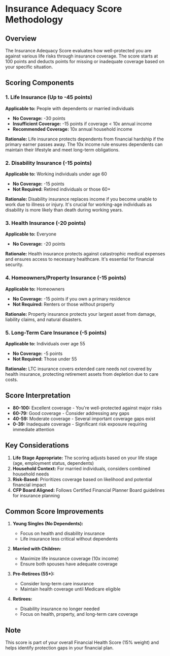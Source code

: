 # Insurance Adequacy Score Methodology

## Overview
The Insurance Adequacy Score evaluates how well-protected you are against various life risks through insurance coverage. The score starts at 100 points and deducts points for missing or inadequate coverage based on your specific situation.

## Scoring Components

### 1. Life Insurance (Up to -45 points)
**Applicable to:** People with dependents or married individuals

- **No Coverage:** -30 points
- **Insufficient Coverage:** -15 points if coverage < 10x annual income
- **Recommended Coverage:** 10x annual household income

**Rationale:** Life insurance protects dependents from financial hardship if the primary earner passes away. The 10x income rule ensures dependents can maintain their lifestyle and meet long-term obligations.

### 2. Disability Insurance (-15 points)
**Applicable to:** Working individuals under age 60

- **No Coverage:** -15 points
- **Not Required:** Retired individuals or those 60+

**Rationale:** Disability insurance replaces income if you become unable to work due to illness or injury. It's crucial for working-age individuals as disability is more likely than death during working years.

### 3. Health Insurance (-20 points)
**Applicable to:** Everyone

- **No Coverage:** -20 points

**Rationale:** Health insurance protects against catastrophic medical expenses and ensures access to necessary healthcare. It's essential for financial security.

### 4. Homeowners/Property Insurance (-15 points)
**Applicable to:** Homeowners

- **No Coverage:** -15 points if you own a primary residence
- **Not Required:** Renters or those without property

**Rationale:** Property insurance protects your largest asset from damage, liability claims, and natural disasters.

### 5. Long-Term Care Insurance (-5 points)
**Applicable to:** Individuals over age 55

- **No Coverage:** -5 points
- **Not Required:** Those under 55

**Rationale:** LTC insurance covers extended care needs not covered by health insurance, protecting retirement assets from depletion due to care costs.

## Score Interpretation

- **80-100:** Excellent coverage - You're well-protected against major risks
- **60-79:** Good coverage - Consider addressing any gaps
- **40-59:** Moderate coverage - Several important coverage gaps exist
- **0-39:** Inadequate coverage - Significant risk exposure requiring immediate attention

## Key Considerations

1. **Life Stage Appropriate:** The scoring adjusts based on your life stage (age, employment status, dependents)
2. **Household Context:** For married individuals, considers combined household needs
3. **Risk-Based:** Prioritizes coverage based on likelihood and potential financial impact
4. **CFP Board Aligned:** Follows Certified Financial Planner Board guidelines for insurance planning

## Common Score Improvements

1. **Young Singles (No Dependents):**
   - Focus on health and disability insurance
   - Life insurance less critical without dependents

2. **Married with Children:**
   - Maximize life insurance coverage (10x income)
   - Ensure both spouses have adequate coverage

3. **Pre-Retirees (55+):**
   - Consider long-term care insurance
   - Maintain health coverage until Medicare eligible

4. **Retirees:**
   - Disability insurance no longer needed
   - Focus on health, property, and long-term care coverage

## Note
This score is part of your overall Financial Health Score (15% weight) and helps identify protection gaps in your financial plan.